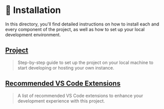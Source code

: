 # 📖 Installation

In this directory, you'll find detailed instructions on how to install each and every component of the project, as well as how to set up your local development environment.

## [Project](./installation-project.md)

> Step-by-step guide to set up the project on your local machine to start developing or hosting your own instance.

## [Recommended VS Code Extensions](./installation-vscode-extensions.md)

> A list of recommended VS Code extensions to enhance your development experience with this project.
